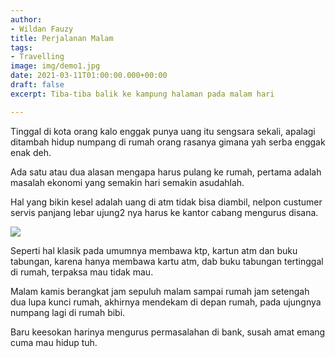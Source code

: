 ```yaml
---
author:
- Wildan Fauzy
title: Perjalanan Malam
tags:
- Travelling
image: img/demo1.jpg
date: 2021-03-11T01:00:00.000+00:00
draft: false
excerpt: Tiba-tiba balik ke kampung halaman pada malam hari

---
```

Tinggal di kota orang kalo enggak punya uang itu sengsara sekali, apalagi ditambah hidup numpang di rumah orang rasanya gimana yah serba enggak enak deh.

Ada satu atau dua alasan mengapa harus pulang ke rumah, pertama adalah masalah ekonomi yang semakin hari semakin asudahlah.

Hal yang bikin kesel adalah uang di atm tidak bisa diambil, nelpon custumer servis panjang lebar ujung2 nya harus ke kantor cabang mengurus disana.

![](/marvin-meyer-794521-unsplash.jpg)

Seperti hal klasik pada umumnya membawa ktp, kartun atm dan buku tabungan, karena hanya membawa kartu atm, dab buku tabungan tertinggal di rumah, terpaksa mau tidak mau.

Malam kamis berangkat jam sepuluh malam sampai rumah jam setengah dua lupa kunci rumah, akhirnya mendekam di depan rumah, pada ujungnya numpang lagi di rumah bibi.

Baru keesokan harinya mengurus permasalahan di bank, susah amat emang cuma mau hidup tuh.